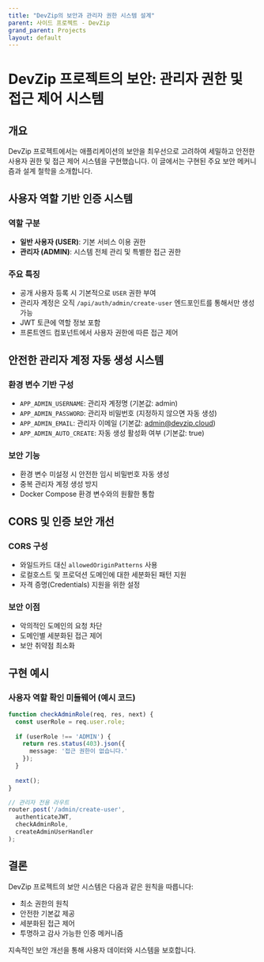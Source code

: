 ```yaml
---
title: "DevZip의 보안과 관리자 권한 시스템 설계"
parent: 사이드 프로젝트 - DevZip
grand_parent: Projects
layout: default
---
```


# DevZip 프로젝트의 보안: 관리자 권한 및 접근 제어 시스템

## 개요

DevZip 프로젝트에서는 애플리케이션의 보안을 최우선으로 고려하여 세밀하고 안전한 사용자 권한 및 접근 제어 시스템을 구현했습니다. 이 글에서는 구현된 주요 보안 메커니즘과 설계 철학을 소개합니다.

## 사용자 역할 기반 인증 시스템

### 역할 구분
- **일반 사용자 (USER)**: 기본 서비스 이용 권한
- **관리자 (ADMIN)**: 시스템 전체 관리 및 특별한 접근 권한

### 주요 특징
- 공개 사용자 등록 시 기본적으로 `USER` 권한 부여
- 관리자 계정은 오직 `/api/auth/admin/create-user` 엔드포인트를 통해서만 생성 가능
- JWT 토큰에 역할 정보 포함
- 프론트엔드 컴포넌트에서 사용자 권한에 따른 접근 제어

## 안전한 관리자 계정 자동 생성 시스템

### 환경 변수 기반 구성
- `APP_ADMIN_USERNAME`: 관리자 계정명 (기본값: admin)
- `APP_ADMIN_PASSWORD`: 관리자 비밀번호 (지정하지 않으면 자동 생성)
- `APP_ADMIN_EMAIL`: 관리자 이메일 (기본값: admin@devzip.cloud)
- `APP_ADMIN_AUTO_CREATE`: 자동 생성 활성화 여부 (기본값: true)

### 보안 기능
- 환경 변수 미설정 시 안전한 임시 비밀번호 자동 생성
- 중복 관리자 계정 생성 방지
- Docker Compose 환경 변수와의 원활한 통합

## CORS 및 인증 보안 개선

### CORS 구성
- 와일드카드 대신 `allowedOriginPatterns` 사용
- 로컬호스트 및 프로덕션 도메인에 대한 세분화된 패턴 지원
- 자격 증명(Credentials) 지원을 위한 설정

### 보안 이점
- 악의적인 도메인의 요청 차단
- 도메인별 세분화된 접근 제어
- 보안 취약점 최소화

## 구현 예시

### 사용자 역할 확인 미들웨어 (예시 코드)

```typescript
function checkAdminRole(req, res, next) {
  const userRole = req.user.role;
  
  if (userRole !== 'ADMIN') {
    return res.status(403).json({ 
      message: '접근 권한이 없습니다.' 
    });
  }
  
  next();
}

// 관리자 전용 라우트
router.post('/admin/create-user', 
  authenticateJWT, 
  checkAdminRole, 
  createAdminUserHandler
);
```

## 결론

DevZip 프로젝트의 보안 시스템은 다음과 같은 원칙을 따릅니다:
- 최소 권한의 원칙
- 안전한 기본값 제공
- 세분화된 접근 제어
- 투명하고 감사 가능한 인증 메커니즘

지속적인 보안 개선을 통해 사용자 데이터와 시스템을 보호합니다.